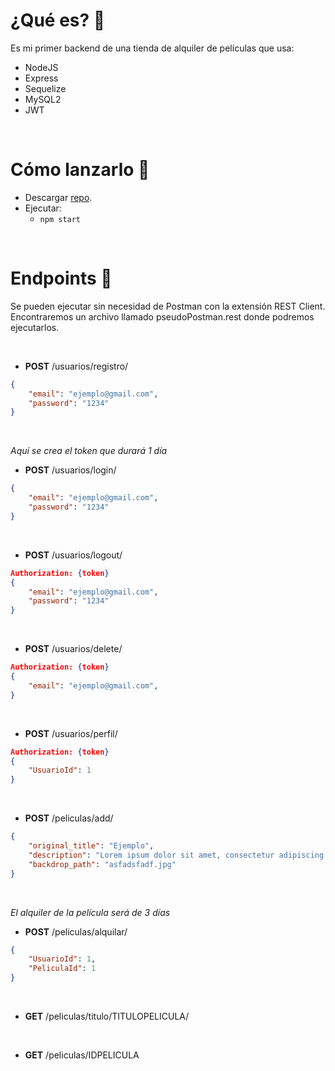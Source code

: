 
# ¿Qué es? 👀

Es mi primer backend de una tienda de alquiler de películas que usa:

- NodeJS
- Express
- Sequelize
- MySQL2
- JWT

<br>

# Cómo lanzarlo 🚀

- Descargar [repo](https://github.com/RosaSabater/backend-peliculas).
- Ejecutar:
	- `npm start`

<br>

# Endpoints 📃
Se pueden ejecutar sin necesidad de Postman con la extensión REST Client.<br>
Encontraremos un archivo llamado pseudoPostman.rest donde podremos ejecutarlos.

<br>

- **POST** /usuarios/registro/
```json
{
    "email": "ejemplo@gmail.com",
    "password": "1234"
}
```

<br>

_Aquí se crea el token que durará 1 día_
- **POST** /usuarios/login/
```json
{
    "email": "ejemplo@gmail.com",
    "password": "1234"
}
```

<br>

- **POST** /usuarios/logout/
```json
Authorization: {token}
{
    "email": "ejemplo@gmail.com",
    "password": "1234"
}
```

<br>

- **POST** /usuarios/delete/
```json
Authorization: {token}
{
    "email": "ejemplo@gmail.com",
}
```

<br>

- **POST** /usuarios/perfil/
```json
Authorization: {token}
{
    "UsuarioId": 1
}
```

<br>

- **POST** /peliculas/add/
```json
{
    "original_title": "Ejemplo",
    "description": "Lorem ipsum dolor sit amet, consectetur adipiscing elit.",
    "backdrop_path": "asfadsfadf.jpg"
}
```

<br>

_El alquiler de la película será de 3 días_
- **POST** /peliculas/alquilar/
```json
{
    "UsuarioId": 1,
    "PeliculaId": 1
}
```

<br>

- **GET** /peliculas/titulo/TITULOPELICULA/

<br>

- **GET** /peliculas/IDPELICULA


